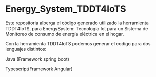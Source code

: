 # Energy_System_TDDT4IoTS
Este repositoria alberga el código generado utilizado la herramienta TDDT4IoTS, para EnergySystem: Tecnología Iot para un Sistema de Monitoreo de consumo de energía eléctrica en el hogar. 

 Con la herramienta TDDT4IoTS podemos generar el codigo para dos lenguajes distintos:

Java (Framework spring boot)


Typescript(Framework Angular)


